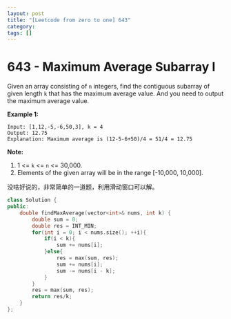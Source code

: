 ```yaml
---
layout: post
title: "[Leetcode from zero to one] 643"
category: 
tags: []
---
```


# 643 - Maximum Average Subarray I

Given an array consisting of `n` integers, find the contiguous subarray of given length `k` that has the maximum average value. And you need to output the maximum average value.

**Example 1:**

```
Input: [1,12,-5,-6,50,3], k = 4
Output: 12.75
Explanation: Maximum average is (12-5-6+50)/4 = 51/4 = 12.75
```

 

**Note:**

1. 1 <= `k` <= `n` <= 30,000.
2. Elements of the given array will be in the range [-10,000, 10,000].

 没啥好说的，非常简单的一道题，利用滑动窗口可以解。

```c++
class Solution {
public:
    double findMaxAverage(vector<int>& nums, int k) {
        double sum = 0;
        double res = INT_MIN;
        for(int i = 0; i < nums.size(); ++i){
            if(i < k){
                sum += nums[i];
            }else{
                res = max(sum, res);
                sum += nums[i];
                sum -= nums[i - k];
            }
        }
        res = max(sum, res);
        return res/k;
    }
};
```


